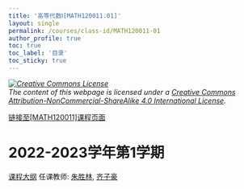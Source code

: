 ```yaml
---
title: '高等代数Ⅰ[MATH120011.01]'
layout: single
permalink: /courses/class-id/MATH120011-01
author_profile: true
toc: true
toc_label: '目录'
toc_sticky: true
---
```



<div class='notice--warning'>
	<p><i><a rel='license' href='http://creativecommons.org/licenses/by-nc-sa/4.0/'><img alt='Creative Commons License' style='border-width:0' src='https://i.creativecommons.org/l/by-nc-sa/4.0/88x31.png' /></a><br /> The content of this webpage is licensed under a <a rel='license' href='http://creativecommons.org/licenses/by-nc-sa/4.0/'>Creative Commons Attribution-NonCommercial-ShareAlike 4.0 International License</a>.</i></p>
</div>

<a href='https://fdu-math.github.io/courses/MATH120011'>链接至[MATH120011]课程页面</a>

# 2022-2023学年第1学期
<a href='https://fdu-math.github.io/courses/syllabus/MATH120011.01-2022-2023-1 (Encrypted).pdf'>课程大纲</a>
任课教师: <a href='https://fdu-math.github.io/teachers/朱胜林'>朱胜林</a>, <a href='https://fdu-math.github.io/teachers/齐子豪'>齐子豪</a>
